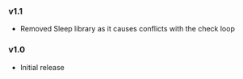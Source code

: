 ### v1.1
- Removed Sleep library as it causes conflicts with the check loop

### v1.0
- Initial release
